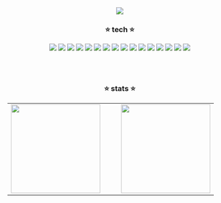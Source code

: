 <div align="center">
  <img src="https://capsule-render.vercel.app/api?type=waving&color=black&height=250&section=header&text=welcome&fontSize=50&fontColor=d5b7f7" />
</div>




<div align="center">
  <h3>⭐ tech ⭐</h3>

  <p>

  <!-- 1줄 -->
  <img src="https://img.shields.io/badge/Java-FE6F00?style=for-the-badge&logo=openjdk&logoColor=white"/>
  <img src="https://img.shields.io/badge/JavaScript-F7DF1E?style=for-the-badge&logo=javascript&logoColor=black"/>
  <img src="https://img.shields.io/badge/C%23-239120?style=for-the-badge&logo=csharp&logoColor=white"/>
  <img src="https://img.shields.io/badge/C++-00599C?style=for-the-badge&logo=c%2b%2b&logoColor=white"/>

  <!-- 2줄 -->
  <img src="https://img.shields.io/badge/SpringBoot-6DB33F?style=for-the-badge&logo=springboot&logoColor=white"/>
  <img src="https://img.shields.io/badge/SpringSecurity-66BB6A?style=for-the-badge&logo=springsecurity&logoColor=white"/>
  <img src="https://img.shields.io/badge/React-61DAFB?style=for-the-badge&logo=react&logoColor=black"/>
  <img src="https://img.shields.io/badge/Unity-000000?style=for-the-badge&logo=unity&logoColor=white"/>

  <!-- 3줄 -->
  <img src="https://img.shields.io/badge/MySQL-00758F?style=for-the-badge&logo=mysql&logoColor=white"/>
  <img src="https://img.shields.io/badge/MariaDB-003545?style=for-the-badge&logo=mariadb&logoColor=white"/>
  <img src="https://img.shields.io/badge/PostgreSQL-336791?style=for-the-badge&logo=postgresql&logoColor=white"/>
  <img src="https://img.shields.io/badge/Redis-DC382D?style=for-the-badge&logo=redis&logoColor=white"/>


  <!-- 4줄 -->
  <img src="https://img.shields.io/badge/AWS-232F3E?style=for-the-badge&logo=amazonaws&logoColor=white"/>
  <img src="https://img.shields.io/badge/Docker-2496ED?style=for-the-badge&logo=docker&logoColor=white"/>
  <img src="https://img.shields.io/badge/Git-F05032?style=for-the-badge&logo=git&logoColor=white"/>
  <img src="https://img.shields.io/badge/GitHub-181717?style=for-the-badge&logo=github&logoColor=white"/>


</p>
<br><Br>

<h3>⭐ stats ⭐</h3>
<div align="center">
<table align="center">
  <tr>
    <td valign="top">
      <a href="https://github.com/anuraghazra/github-readme-stats">
        <img height="200px" src="https://github-readme-stats.vercel.app/api?username=Umin73&count_private=true&show_icons=true&title_color=ffffff&text_color=ffffff&icon_color=ffffff&bg_color=DEG,1E1E1E,dbc4f0,d5b7f7&hide_border=true" />
      </a>
    </td>
    <td width="15px"></td> <!-- 간격용 빈 셀 -->
    <td valign="top">
      <a href="https://github.com/anuraghazra/github-readme-stats">
        <img height="200px" src="https://github-readme-stats.vercel.app/api/top-langs/?username=Umin73&layout=compact&title_color=ffffff&text_color=ffffff&bg_color=DEG,1E1E1E,dbc4f0,d5b7f7&hide_border=true" />
      </a>
    </td>
  </tr>
</table>


</div>